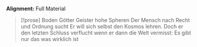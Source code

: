 **Alignment:** Full Material
> [!prose] Boden
> Götter Geister hohe Spheren
> Der Mensch nach Recht und Ordnung sucht
> Er will sich selbst den Kosmos lehren.
> Doch er den letzten Schluss verflucht
> wenn er dann die Welt vermisst:
> Es gibt nur das was wirklich ist
